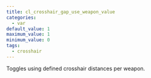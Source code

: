 ```yaml
---
title: cl_crosshair_gap_use_weapon_value
categories:
  - var
default_value: 1
maximum_value: 1
minimum_value: 0
tags:
  - crosshair
---
```


Toggles using defined crosshair distances per weapon.
